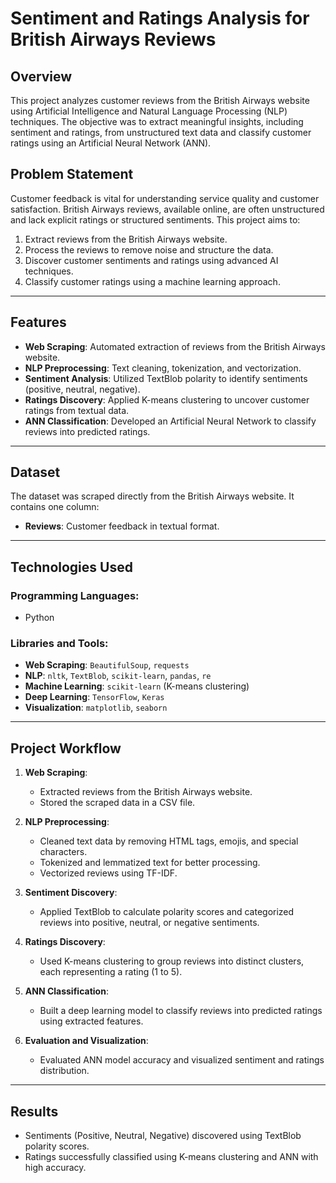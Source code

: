 # Sentiment and Ratings Analysis for British Airways Reviews

## Overview
This project analyzes customer reviews from the British Airways website using Artificial Intelligence and Natural Language Processing (NLP) techniques. The objective was to extract meaningful insights, including sentiment and ratings, from unstructured text data and classify customer ratings using an Artificial Neural Network (ANN).

## Problem Statement
Customer feedback is vital for understanding service quality and customer satisfaction. British Airways reviews, available online, are often unstructured and lack explicit ratings or structured sentiments. This project aims to:
1. Extract reviews from the British Airways website.
2. Process the reviews to remove noise and structure the data.
3. Discover customer sentiments and ratings using advanced AI techniques.
4. Classify customer ratings using a machine learning approach.

---

## Features
- **Web Scraping**: Automated extraction of reviews from the British Airways website.
- **NLP Preprocessing**: Text cleaning, tokenization, and vectorization.
- **Sentiment Analysis**: Utilized TextBlob polarity to identify sentiments (positive, neutral, negative).
- **Ratings Discovery**: Applied K-means clustering to uncover customer ratings from textual data.
- **ANN Classification**: Developed an Artificial Neural Network to classify reviews into predicted ratings.

---

## Dataset
The dataset was scraped directly from the British Airways website. It contains one column:
- **Reviews**: Customer feedback in textual format.

---

## Technologies Used
### Programming Languages:
- Python

### Libraries and Tools:
- **Web Scraping**: `BeautifulSoup`, `requests`
- **NLP**: `nltk`, `TextBlob`, `scikit-learn`, `pandas`, `re`
- **Machine Learning**: `scikit-learn` (K-means clustering)
- **Deep Learning**: `TensorFlow`, `Keras`
- **Visualization**: `matplotlib`, `seaborn`

---

## Project Workflow
1. **Web Scraping**:
   - Extracted reviews from the British Airways website.
   - Stored the scraped data in a CSV file.

2. **NLP Preprocessing**:
   - Cleaned text data by removing HTML tags, emojis, and special characters.
   - Tokenized and lemmatized text for better processing.
   - Vectorized reviews using TF-IDF.

3. **Sentiment Discovery**:
   - Applied TextBlob to calculate polarity scores and categorized reviews into positive, neutral, or negative sentiments.

4. **Ratings Discovery**:
   - Used K-means clustering to group reviews into distinct clusters, each representing a rating (1 to 5).

5. **ANN Classification**:
   - Built a deep learning model to classify reviews into predicted ratings using extracted features.

6. **Evaluation and Visualization**:
   - Evaluated ANN model accuracy and visualized sentiment and ratings distribution.

---

## Results
- Sentiments (Positive, Neutral, Negative) discovered using TextBlob polarity scores.
- Ratings successfully classified using K-means clustering and ANN with high accuracy.
